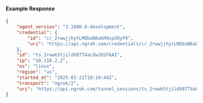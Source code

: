 <!-- Code generated for API Clients. DO NOT EDIT. -->

#### Example Response

```json
{
	"agent_version": "3.1000.0-development",
	"credential": {
		"id": "cr_2rwwjjhytLMDbaN6akM4xpSRyf9",
		"uri": "https://api.ngrok.com/credentials/cr_2rwwjjhytLMDbaN6akM4xpSRyf9"
	},
	"id": "ts_2rwwk5tjildX8TT4aLOwJD2F6AI",
	"ip": "10.110.2.2",
	"os": "linux",
	"region": "us",
	"started_at": "2025-01-21T18:19:44Z",
	"transport": "ngrok/2",
	"uri": "https://api.ngrok.com/tunnel_sessions/ts_2rwwk5tjildX8TT4aLOwJD2F6AI"
}
```

